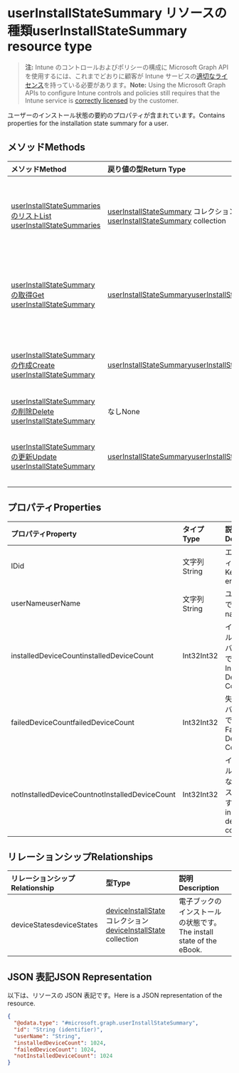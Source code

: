 # <a name="userinstallstatesummary-resource-type"></a><span data-ttu-id="cb263-101">userInstallStateSummary リソースの種類</span><span class="sxs-lookup"><span data-stu-id="cb263-101">userInstallStateSummary resource type</span></span>

> <span data-ttu-id="cb263-102">**注:** Intune のコントロールおよびポリシーの構成に Microsoft Graph API を使用するには、これまでどおりに顧客が Intune サービスの[適切なライセンス](https://go.microsoft.com/fwlink/?linkid=839381)を持っている必要があります。</span><span class="sxs-lookup"><span data-stu-id="cb263-102">**Note:** Using the Microsoft Graph APIs to configure Intune controls and policies still requires that the Intune service is [correctly licensed](https://go.microsoft.com/fwlink/?linkid=839381) by the customer.</span></span>

<span data-ttu-id="cb263-103">ユーザーのインストール状態の要約のプロパティが含まれています。</span><span class="sxs-lookup"><span data-stu-id="cb263-103">Contains properties for the installation state summary for a user.</span></span>
## <a name="methods"></a><span data-ttu-id="cb263-104">メソッド</span><span class="sxs-lookup"><span data-stu-id="cb263-104">Methods</span></span>
|<span data-ttu-id="cb263-105">メソッド</span><span class="sxs-lookup"><span data-stu-id="cb263-105">Method</span></span>|<span data-ttu-id="cb263-106">戻り値の型</span><span class="sxs-lookup"><span data-stu-id="cb263-106">Return Type</span></span>|<span data-ttu-id="cb263-107">説明</span><span class="sxs-lookup"><span data-stu-id="cb263-107">Description</span></span>|
|:---|:---|:---|
|[<span data-ttu-id="cb263-108">userInstallStateSummaries のリスト</span><span class="sxs-lookup"><span data-stu-id="cb263-108">List userInstallStateSummaries</span></span>](../api/intune_books_userinstallstatesummary_list.md)|<span data-ttu-id="cb263-109">[userInstallStateSummary](../resources/intune_books_userinstallstatesummary.md) コレクション</span><span class="sxs-lookup"><span data-stu-id="cb263-109">[userInstallStateSummary](../resources/intune_books_userinstallstatesummary.md) collection</span></span>|<span data-ttu-id="cb263-110">[userInstallStateSummary](../resources/intune_books_userinstallstatesummary.md) オブジェクトのプロパティとリレーションシップをリストします。</span><span class="sxs-lookup"><span data-stu-id="cb263-110">List properties and relationships of the [userInstallStateSummary](../resources/intune_books_userinstallstatesummary.md) objects.</span></span>|
|[<span data-ttu-id="cb263-111">userInstallStateSummary の取得</span><span class="sxs-lookup"><span data-stu-id="cb263-111">Get userInstallStateSummary</span></span>](../api/intune_books_userinstallstatesummary_get.md)|[<span data-ttu-id="cb263-112">userInstallStateSummary</span><span class="sxs-lookup"><span data-stu-id="cb263-112">userInstallStateSummary</span></span>](../resources/intune_books_userinstallstatesummary.md)|<span data-ttu-id="cb263-113">[userInstallStateSummary](../resources/intune_books_userinstallstatesummary.md) オブジェクトのプロパティとリレーションシップを読み取ります。</span><span class="sxs-lookup"><span data-stu-id="cb263-113">Read properties and relationships of the [userInstallStateSummary](../resources/intune_books_userinstallstatesummary.md) object.</span></span>|
|[<span data-ttu-id="cb263-114">userInstallStateSummary の作成</span><span class="sxs-lookup"><span data-stu-id="cb263-114">Create userInstallStateSummary</span></span>](../api/intune_books_userinstallstatesummary_create.md)|[<span data-ttu-id="cb263-115">userInstallStateSummary</span><span class="sxs-lookup"><span data-stu-id="cb263-115">userInstallStateSummary</span></span>](../resources/intune_books_userinstallstatesummary.md)|<span data-ttu-id="cb263-116">新しい [userInstallStateSummary](../resources/intune_books_userinstallstatesummary.md) オブジェクトを作成します。</span><span class="sxs-lookup"><span data-stu-id="cb263-116">Create a new [userInstallStateSummary](../resources/intune_books_userinstallstatesummary.md) object.</span></span>|
|[<span data-ttu-id="cb263-117">userInstallStateSummary の削除</span><span class="sxs-lookup"><span data-stu-id="cb263-117">Delete userInstallStateSummary</span></span>](../api/intune_books_userinstallstatesummary_delete.md)|<span data-ttu-id="cb263-118">なし</span><span class="sxs-lookup"><span data-stu-id="cb263-118">None</span></span>|<span data-ttu-id="cb263-119">[userInstallStateSummary](../resources/intune_books_userinstallstatesummary.md) を削除します。</span><span class="sxs-lookup"><span data-stu-id="cb263-119">Deletes a [userInstallStateSummary](../resources/intune_books_userinstallstatesummary.md).</span></span>|
|[<span data-ttu-id="cb263-120">userInstallStateSummary の更新</span><span class="sxs-lookup"><span data-stu-id="cb263-120">Update userInstallStateSummary</span></span>](../api/intune_books_userinstallstatesummary_update.md)|[<span data-ttu-id="cb263-121">userInstallStateSummary</span><span class="sxs-lookup"><span data-stu-id="cb263-121">userInstallStateSummary</span></span>](../resources/intune_books_userinstallstatesummary.md)|<span data-ttu-id="cb263-122">[userInstallStateSummary](../resources/intune_books_userinstallstatesummary.md) オブジェクトのプロパティを更新します。</span><span class="sxs-lookup"><span data-stu-id="cb263-122">Update the properties of a [userInstallStateSummary](../resources/intune_books_userinstallstatesummary.md) object.</span></span>|

## <a name="properties"></a><span data-ttu-id="cb263-123">プロパティ</span><span class="sxs-lookup"><span data-stu-id="cb263-123">Properties</span></span>
|<span data-ttu-id="cb263-124">プロパティ</span><span class="sxs-lookup"><span data-stu-id="cb263-124">Property</span></span>|<span data-ttu-id="cb263-125">タイプ</span><span class="sxs-lookup"><span data-stu-id="cb263-125">Type</span></span>|<span data-ttu-id="cb263-126">説明</span><span class="sxs-lookup"><span data-stu-id="cb263-126">Description</span></span>|
|:---|:---|:---|
|<span data-ttu-id="cb263-127">ID</span><span class="sxs-lookup"><span data-stu-id="cb263-127">id</span></span>|<span data-ttu-id="cb263-128">文字列</span><span class="sxs-lookup"><span data-stu-id="cb263-128">String</span></span>|<span data-ttu-id="cb263-129">エンティティのキー。</span><span class="sxs-lookup"><span data-stu-id="cb263-129">Key of the entity.</span></span>|
|<span data-ttu-id="cb263-130">userName</span><span class="sxs-lookup"><span data-stu-id="cb263-130">userName</span></span>|<span data-ttu-id="cb263-131">文字列</span><span class="sxs-lookup"><span data-stu-id="cb263-131">String</span></span>|<span data-ttu-id="cb263-132">ユーザー名です。</span><span class="sxs-lookup"><span data-stu-id="cb263-132">User name.</span></span>|
|<span data-ttu-id="cb263-133">installedDeviceCount</span><span class="sxs-lookup"><span data-stu-id="cb263-133">installedDeviceCount</span></span>|<span data-ttu-id="cb263-134">Int32</span><span class="sxs-lookup"><span data-stu-id="cb263-134">Int32</span></span>|<span data-ttu-id="cb263-135">インストールされたデバイスの数です。</span><span class="sxs-lookup"><span data-stu-id="cb263-135">Installed Device Count.</span></span>|
|<span data-ttu-id="cb263-136">failedDeviceCount</span><span class="sxs-lookup"><span data-stu-id="cb263-136">failedDeviceCount</span></span>|<span data-ttu-id="cb263-137">Int32</span><span class="sxs-lookup"><span data-stu-id="cb263-137">Int32</span></span>|<span data-ttu-id="cb263-138">失敗したデバイスの数です。</span><span class="sxs-lookup"><span data-stu-id="cb263-138">Failed Device Count.</span></span>|
|<span data-ttu-id="cb263-139">notInstalledDeviceCount</span><span class="sxs-lookup"><span data-stu-id="cb263-139">notInstalledDeviceCount</span></span>|<span data-ttu-id="cb263-140">Int32</span><span class="sxs-lookup"><span data-stu-id="cb263-140">Int32</span></span>|<span data-ttu-id="cb263-141">インストールされていないデバイスの数です。</span><span class="sxs-lookup"><span data-stu-id="cb263-141">Not installed device count.</span></span>|

## <a name="relationships"></a><span data-ttu-id="cb263-142">リレーションシップ</span><span class="sxs-lookup"><span data-stu-id="cb263-142">Relationships</span></span>
|<span data-ttu-id="cb263-143">リレーションシップ</span><span class="sxs-lookup"><span data-stu-id="cb263-143">Relationship</span></span>|<span data-ttu-id="cb263-144">型</span><span class="sxs-lookup"><span data-stu-id="cb263-144">Type</span></span>|<span data-ttu-id="cb263-145">説明</span><span class="sxs-lookup"><span data-stu-id="cb263-145">Description</span></span>|
|:---|:---|:---|
|<span data-ttu-id="cb263-146">deviceStates</span><span class="sxs-lookup"><span data-stu-id="cb263-146">deviceStates</span></span>|<span data-ttu-id="cb263-147">[deviceInstallState](../resources/intune_books_deviceinstallstate.md) コレクション</span><span class="sxs-lookup"><span data-stu-id="cb263-147">[deviceInstallState](../resources/intune_books_deviceinstallstate.md) collection</span></span>|<span data-ttu-id="cb263-148">電子ブックのインストールの状態です。</span><span class="sxs-lookup"><span data-stu-id="cb263-148">The install state of the eBook.</span></span>|

## <a name="json-representation"></a><span data-ttu-id="cb263-149">JSON 表記</span><span class="sxs-lookup"><span data-stu-id="cb263-149">JSON Representation</span></span>
<span data-ttu-id="cb263-150">以下は、リソースの JSON 表記です。</span><span class="sxs-lookup"><span data-stu-id="cb263-150">Here is a JSON representation of the resource.</span></span>
<!--{
  "blockType": "resource",
  "keyProperty": "id",
  "baseType": "microsoft.graph.entity",
  "@odata.type": "microsoft.graph.userInstallStateSummary"
}-->
``` json
{
  "@odata.type": "#microsoft.graph.userInstallStateSummary",
  "id": "String (identifier)",
  "userName": "String",
  "installedDeviceCount": 1024,
  "failedDeviceCount": 1024,
  "notInstalledDeviceCount": 1024
}
```



